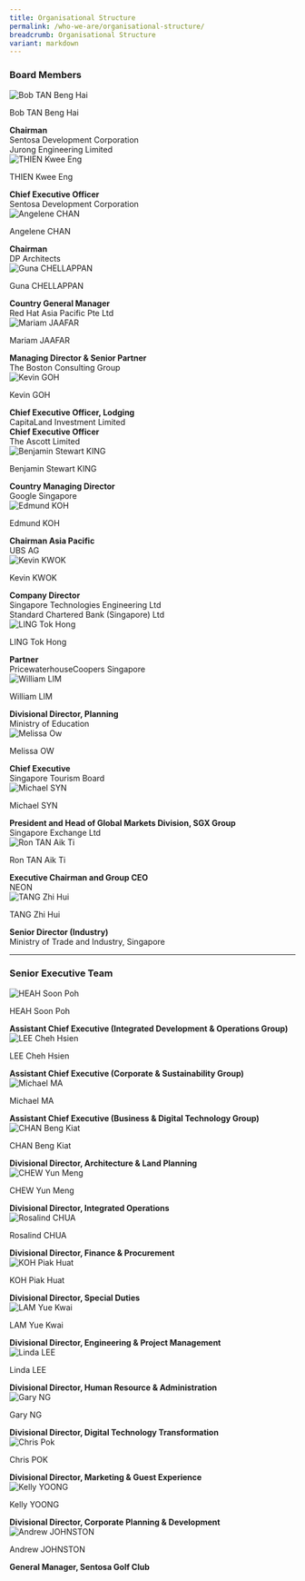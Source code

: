 ```yaml
---
title: Organisational Structure
permalink: /who-we-are/organisational-structure/
breadcrumb: Organisational Structure
variant: markdown
---
```

### **Board Members**
<div class="row">
    <div class="col is-4">
        <img src="/images/who-we-are/organisational-structure/BOD_Bob_Tan_25.png" alt="Bob TAN Beng Hai">
    </div>
    <div class="col is-8">
        <p class="title is-4">Bob TAN Beng Hai</p>
        <strong>Chairman</strong>
        <br> Sentosa Development Corporation
        <br> Jurong Engineering Limited
		</div>
</div>

<div class="row">
    <div class="col is-4">
        <img src="/images/who-we-are/organisational-structure/BOD_Thien_Kwee_Eng_25.png" alt="THIEN Kwee Eng">
    </div>
    <div class="col is-8">
        <p class="title is-4">THIEN Kwee Eng</p>
        <strong>Chief Executive Officer</strong>
        <br> Sentosa Development Corporation
    </div>
</div>

<div class="row">
    <div class="col is-4">
        <img src="/images/who-we-are/organisational-structure/BOD_Angelene_Chan_25.jpg" alt="Angelene CHAN">
    </div>
    <div class="col is-8">
        <p class="title is-4">Angelene CHAN</p>
        <strong>Chairman</strong>
        <br> DP Architects
    </div>
</div>

<div class="row">
    <div class="col is-4">
        <img src="/images/who-we-are/organisational-structure/BOD_Guna_Chellapan_25.png" alt="Guna CHELLAPPAN">
    </div>
    <div class="col is-8">
        <p class="title is-4">Guna CHELLAPPAN</p>
        <strong>Country General Manager</strong>
        <br> Red Hat Asia Pacific Pte Ltd
    </div>
</div>

<div class="row">
    <div class="col is-4">
        <img src="/images/who-we-are/organisational-structure/mariam_jaafar.jpg" alt="Mariam JAAFAR">
    </div>
    <div class="col is-8">
        <p class="title is-4">Mariam JAAFAR</p>
        <strong>Managing Director &amp; Senior Partner</strong>
        <br> The Boston Consulting Group
    </div>
</div>

<div class="row">
    <div class="col is-4">
        <img src="/images/who-we-are/organisational-structure/BOD_2025_Kevin_GOH.png" alt="Kevin GOH">
    </div>
    <div class="col is-8">
        <p class="title is-4">Kevin GOH</p>
        <strong>Chief Executive Officer, Lodging</strong>
        <br> CapitaLand Investment Limited
			<br>
			<strong>Chief Executive Officer</strong>
        <br> The Ascott Limited
    </div>
</div>

<div class="row">
    <div class="col is-4">
        <img src="/images/who-we-are/organisational-structure/BOD_Benjamin_King_25.jpg" alt="Benjamin Stewart KING">
    </div>
    <div class="col is-8">
        <p class="title is-4">Benjamin Stewart KING</p>
        <strong>Country Managing Director</strong>
        <br> Google Singapore
    </div>
</div>

<div class="row">
    <div class="col is-4">
        <img src="/images/who-we-are/organisational-structure/BOD_Edmund_Koh.png" alt="Edmund KOH">
    </div>
    <div class="col is-8">
        <p class="title is-4">Edmund KOH</p>
        <strong>Chairman Asia Pacific</strong>
        <br> UBS AG
    </div>
</div>

<div class="row">
    <div class="col is-4">
        <img src="/images/who-we-are/organisational-structure/bod-kevin-kwok.jpg" alt="Kevin KWOK">
    </div>
    <div class="col is-8">
        <p class="title is-4">Kevin KWOK</p>
        <strong>Company Director</strong>
        <br>Singapore Technologies Engineering Ltd
	   <br>Standard Chartered Bank (Singapore) Ltd
    </div>
</div>

<div class="row">
    <div class="col is-4">
        <img src="/images/who-we-are/organisational-structure/bod_2025_ling_tok_hong.png" alt="LING Tok Hong">
    </div>
    <div class="col is-8">
        <p class="title is-4">LING Tok Hong</p>
        <strong>Partner</strong>
        <br>PricewaterhouseCoopers Singapore
    </div>
</div>

<div class="row">
    <div class="col is-4">
        <img src="/images/who-we-are/organisational-structure/BDD_2025_William_LIM.png" alt="William LIM">
    </div>
    <div class="col is-8">
        <p class="title is-4">William LIM</p>
        <strong>Divisional Director,
Planning</strong>
        <br>Ministry of Education
    </div>
</div>

<div class="row">
    <div class="col is-4">
        <img src="/images/who-we-are/organisational-structure/melissa_ow.png" alt="Melissa Ow">
    </div>
    <div class="col is-8">
        <p class="title is-4">Melissa OW</p>
        <strong>Chief Executive</strong>
        <br> Singapore Tourism Board
    </div>
</div>

<div class="row">
    <div class="col is-4">
        <img src="/images/who-we-are/organisational-structure/BOD_Michael_Syn_25.png" alt="Michael SYN">
    </div>
    <div class="col is-8">
        <p class="title is-4">Michael SYN</p>
        <strong>President and Head of Global Markets Division, SGX Group</strong>
        <br> Singapore Exchange Ltd
    </div>
</div>

<div class="row">
    <div class="col is-4">
        <img src="/images/who-we-are/organisational-structure/ron_tan.png" alt="Ron TAN Aik Ti">
    </div>
    <div class="col is-8">
        <p class="title is-4">Ron TAN Aik Ti</p>
        <strong>Executive Chairman and Group CEO</strong>
        <br> NEON 
    </div>
</div>

<div class="row">
    <div class="col is-4">
        <img src="/images/who-we-are/organisational-structure/ron_tan.png" alt="TANG Zhi Hui">
    </div>
    <div class="col is-8">
        <p class="title is-4">TANG Zhi Hui</p>
        <strong>Senior Director (Industry)</strong>
        <br> Ministry of Trade and Industry, Singapore 
    </div>
</div>

<hr>
 
### **Senior Executive Team**

<div class="row">
    <div class="col is-4">
        <img src="/images/who-we-are/organisational-structure/SET_Heah_Soon_Poh_25.png" alt="HEAH Soon Poh">
    </div>
    <div class="col is-8">
        <p class="title is-4">HEAH Soon Poh</p>
        <strong>Assistant Chief Executive (Integrated Development &amp; Operations Group)</strong>
    </div>
</div>

<div class="row">
    <div class="col is-4">
        <img src="/images/who-we-are/organisational-structure/SET_Lee_Cheh_Hsien_25.png" alt="LEE Cheh Hsien">
    </div>
    <div class="col is-8">
        <p class="title is-4">LEE Cheh Hsien</p>
			<strong>Assistant Chief Executive (Corporate &amp; Sustainability Group)</strong>
    </div>
</div>


<div class="row">
    <div class="col is-4">
        <img src="/images/who-we-are/organisational-structure/SET_Michael_Ma_25.jpg" alt="Michael MA">
    </div>
    <div class="col is-8">
        <p class="title is-4">Michael MA</p>
        <strong>Assistant Chief Executive (Business &amp; Digital Technology Group)</strong>
    </div>
</div>

<div class="row">
    <div class="col is-4">
        <img src="/images/who-we-are/organisational-structure/SET_Chan_Beng_Kiat_25.png" alt="CHAN Beng Kiat">
    </div>
    <div class="col is-8">
        <p class="title is-4">CHAN Beng Kiat</p>
        <strong>Divisional Director, Architecture &amp; Land Planning</strong>
    </div>
</div>

<div class="row">
    <div class="col is-4">
        <img src="/images/who-we-are/organisational-structure/SET_Chew_Yun_Meng_25.png" alt="CHEW Yun Meng">
    </div>
    <div class="col is-8">
        <p class="title is-4">CHEW Yun Meng</p>
        <strong>Divisional Director, Integrated Operations</strong>
    </div>
</div>

<div class="row">
    <div class="col is-4">
        <img src="/images/who-we-are/organisational-structure/SET_Rosalind_Chua_25.png" alt="Rosalind CHUA">
    </div>
    <div class="col is-8">
        <p class="title is-4">Rosalind CHUA</p>
        <strong>Divisional Director, Finance &amp; Procurement</strong>
    </div>
</div>

<div class="row">
    <div class="col is-4">
        <img src="/images/who-we-are/organisational-structure/SET_Koh_Piak_Huat_25.png" alt="KOH Piak Huat">
    </div>
    <div class="col is-8">
        <p class="title is-4">KOH Piak Huat</p>
        <strong>Divisional Director, Special Duties</strong>
    </div>
</div>

<div class="row">
    <div class="col is-4">
        <img src="/images/who-we-are/organisational-structure/SET_Lam_Yue_Kwai_25.png" alt="LAM Yue Kwai">
    </div>
    <div class="col is-8">
        <p class="title is-4">LAM Yue Kwai</p>
        <strong>Divisional Director, Engineering &amp; Project Management</strong>
    </div>
</div>

<div class="row">
    <div class="col is-4">
        <img src="/images/who-we-are/organisational-structure/SET_Linda_Lee_25.png" alt="Linda LEE">
    </div>
    <div class="col is-8">
        <p class="title is-4">Linda LEE</p>
        <strong>Divisional Director, Human Resource &amp; Administration</strong>
    </div>
</div>

<div class="row">
    <div class="col is-4">
        <img src="/images/who-we-are/organisational-structure/SET_Gary_Ng_25.png" alt="Gary NG">
    </div>
    <div class="col is-8">
        <p class="title is-4">Gary NG</p>
        <strong>Divisional Director, Digital Technology Transformation</strong>
    </div>
</div>

<div class="row">
    <div class="col is-4">
        <img src="/images/who-we-are/organisational-structure/SET_Chris_Pok_25.png" alt="Chris Pok">
    </div>
    <div class="col is-8">
        <p class="title is-4">Chris POK</p>
        <strong>Divisional Director, Marketing &amp; Guest Experience</strong>
    </div>
</div>

<div class="row">
    <div class="col is-4">
        <img src="/images/who-we-are/organisational-structure/SET_Kelly_Yoong_25.png" alt="Kelly YOONG">
    </div>
    <div class="col is-8">
        <p class="title is-4">Kelly YOONG</p>
        <strong>Divisional Director, Corporate Planning &amp; Development</strong>
    </div>
</div>
	

<div class="row">
    <div class="col is-4">
        <img src="/images/who-we-are/organisational-structure/SET_Andrew_Johnston_25.png" alt="Andrew JOHNSTON">
    </div>
    <div class="col is-8">
        <p class="title is-4">Andrew JOHNSTON</p>
        <strong>General Manager, Sentosa Golf Club</strong>
    </div>
</div>